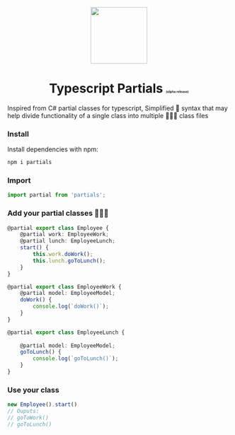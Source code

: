 
<p align="center">
  <img width="128" src="https://static.thenounproject.com/png/2775817-200.png">
  <h1 style="text-align: center">Typescript Partials <span style="font-size: 25%">(αlpha release)</span></h1>
</p>

Inspired from C# partial classes for typescript, Simplified 🎀 syntax that may help divide functionality of a single class into multiple 🍬🍬🍬 class files



### Install

Install dependencies with npm:

```bash
npm i partials
```

### Import
```ts
import partial from 'partials';
```

### Add your partial classes 🍬🍬🍬
```ts
@partial export class Employee {
    @partial work: EmployeeWork;
    @partial lunch: EmployeeLunch;
    start() {
        this.work.doWork();
        this.lunch.goToLunch();
    }
}
```
```ts
@partial export class EmployeeWork {
    @partial model: EmployeeModel;
    doWork() {
        console.log(`doWork()`);
    }
}
```
```ts
@partial export class EmployeeLunch {
  
    @partial model: EmployeeModel;
    goToLunch() {
        console.log(`goToLunch()`);
    }
}
```
### Use your class
```ts
new Employee().start()
// Ouputs:
// goToWork()
// goToLunch()
```
